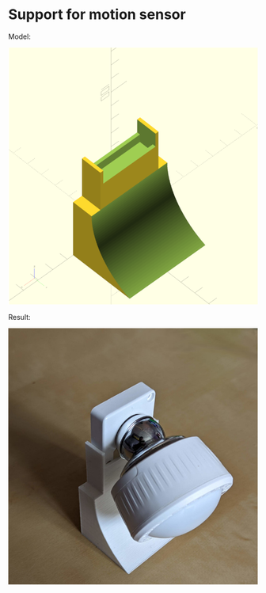 # Support for motion sensor

Model:

![Model](MotionSensorSupport/MotionSensorSupport.png)

Result:

![Result](MotionSensorSupport/result.jpg)
